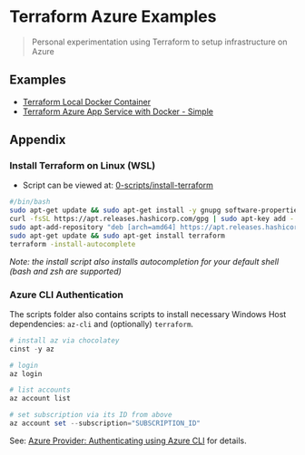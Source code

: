 # Terraform Azure Examples

> Personal experimentation using Terraform to setup infrastructure on Azure

## Examples

- [Terraform Local Docker Container](1-terraform-docker-container/)
- [Terraform Azure App Service with Docker - Simple](./2-terraform-azure-app-service-docker/)

## Appendix

### Install Terraform on Linux (WSL)

- Script can be viewed at: [0-scripts/install-terraform](0-scripts/install-terraform)

```bash
#/bin/bash
sudo apt-get update && sudo apt-get install -y gnupg software-properties-common curl
curl -fsSL https://apt.releases.hashicorp.com/gpg | sudo apt-key add -
sudo apt-add-repository "deb [arch=amd64] https://apt.releases.hashicorp.com $(lsb_release -cs) main"
sudo apt-get update && sudo apt-get install terraform
terraform -install-autocomplete
```

*Note: the install script also installs autocompletion for your default shell (bash and zsh are supported)*

### Azure CLI Authentication

The scripts folder also contains scripts to install necessary Windows Host dependencies: `az-cli` and (optionally) `terraform`.

```powershell
# install az via chocolatey
cinst -y az

# login
az login

# list accounts
az account list

# set subscription via its ID from above
az account set --subscription="SUBSCRIPTION_ID"
```

See: [Azure Provider: Authenticating using Azure CLI](https://registry.terraform.io/providers/hashicorp/azurerm/latest/docs/guides/azure_cli) for details.